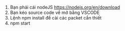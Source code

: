 1. Bạn phải cái nodeJS https://nodejs.org/en/download
2. Bạn kéo source code về mở bằng VSCODE
3. Lệnh npm install để cài các packet cần thiết
4. npm start
